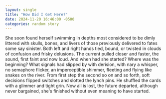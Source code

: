 ```yaml
---
layout: single
title: "How Did I Get Here?"
date: 2024-11-20 16:46:00 -0500
categories: random story
---
```


She soon found herself swimming in depths most considered to be dimly littered with skulls, bones, and livers of those previously delivered to fates some say sinister. Both left and right hands tied, bound, or twisted in clouds of confusion and frisky delusions. The current pulled closer and faster, the sound, first faint and now loud. And when had she started? Where was the beginning? What signals had slipped by with derision, with nary a whisper, no semaphore flicker, an imperceptible shimmer, fleeting and flying like snakes on the river. From first step the second so on and so forth, soft decisions flipped switches and slotted the lynch pins. He shuffled the cards with a glimmer and tight grin. Now all is lost, the future departed, although never bargained, she's finished without even meaning to have started.
